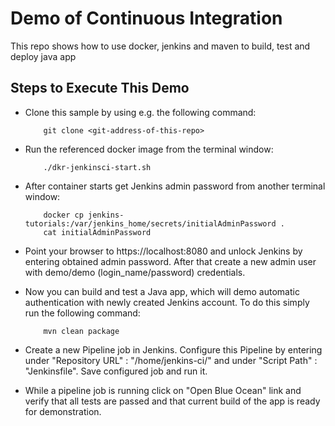 # Demo of Continuous Integration
This repo shows how to use docker, jenkins and maven to build, test and deploy java app

## Steps to Execute This Demo

-	Clone this sample by using e.g. the following command:

			git clone <git-address-of-this-repo>

-   Run the referenced docker image from the terminal window:

            ./dkr-jenkinsci-start.sh
            
-   After container starts get Jenkins admin password from another terminal window:

            docker cp jenkins-tutorials:/var/jenkins_home/secrets/initialAdminPassword .
            cat initialAdminPassword

-   Point your browser to https://localhost:8080 and unlock Jenkins by entering
    obtained admin password.  After that create a new admin user with demo/demo
    (login_name/password) credentials.
    
-   Now you can build and test a Java app, which will demo automatic authentication
    with newly created Jenkins account. To do this simply run the following command:
    
            mvn clean package
    
-   Create a new Pipeline job in Jenkins.  Configure this Pipeline by entering under 
    "Repository URL" : "/home/jenkins-ci/" and under "Script Path" : "Jenkinsfile".
    Save configured job and run it.
    
-   While a pipeline job is running click on "Open Blue Ocean" link and verify that
    all tests are passed and that current build of the app is ready for demonstration.
    
   